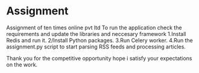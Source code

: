 # Assignment
Assignment of ten times online pvt ltd
To run the application check the requirements and update the libraries and neccesary framework
1.Install Redis and run it.
2/Install Python packages.
3.Run Celery worker.
4.Run the assignment.py script to start parsing RSS feeds and processing articles.

Thank you for the competitive opportunity hope i satisfy your expectations on the work.
